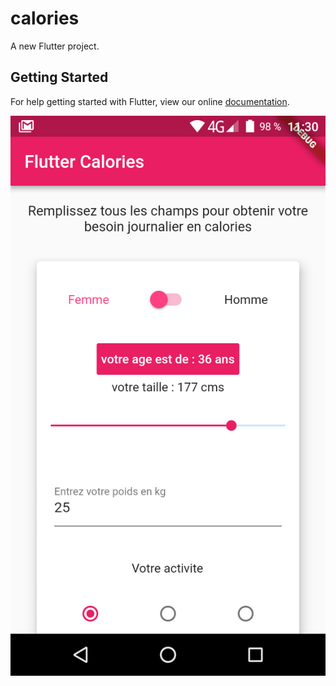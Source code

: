 # calories

A new Flutter project.

## Getting Started

For help getting started with Flutter, view our online
[documentation](https://flutter.io/).

<img src="/screenshot.png" alt="calories"/>
